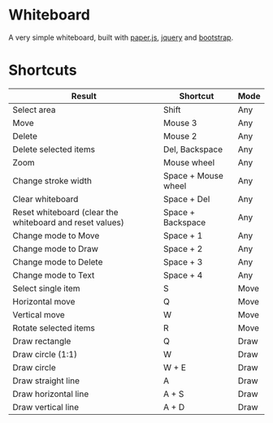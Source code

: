 # Whiteboard

A very simple whiteboard, built with [paper.js](https://github.com/paperjs/paper.js), [jquery](https://github.com/jquery/jquery) and [bootstrap](https://github.com/twbs/bootstrap).

# Shortcuts
| Result                                                   | Shortcut             | Mode    |
| -------------------------------------------------------- | -------------------- | ------- |
| Select area                                              | Shift                | Any     |
| Move                                                     | Mouse 3              | Any     |
| Delete                                                   | Mouse 2              | Any     |
| Delete selected items                                    | Del, Backspace       | Any     |
| Zoom                                                     | Mouse wheel          | Any     |
| Change stroke width                                      | Space + Mouse wheel  | Any     |
| Clear whiteboard                                         | Space + Del          | Any     |
| Reset whiteboard (clear the whiteboard and reset values) | Space + Backspace    | Any     |
| Change mode to Move                                      | Space + 1            | Any     |
| Change mode to Draw                                      | Space + 2            | Any     |
| Change mode to Delete                                    | Space + 3            | Any     |
| Change mode to Text                                      | Space + 4            | Any     |
| Select single item                                       | S                    | Move    |
| Horizontal move                                          | Q                    | Move    |
| Vertical move                                            | W                    | Move    |
| Rotate selected items                                    | R                    | Move    |
| Draw rectangle                                           | Q                    | Draw    |
| Draw circle (1:1)                                        | W                    | Draw    |
| Draw circle                                              | W + E                | Draw    |
| Draw straight line                                       | A                    | Draw    |
| Draw horizontal line                                     | A + S                | Draw    |
| Draw vertical line                                       | A + D                | Draw    |
